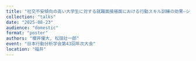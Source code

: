 ```yaml
---
title: "社交不安傾向の⾼い⼤学⽣に対する就職⾯接場⾯における⾏動スキル訓練の効果―システマティック・レプリケーション"
collection: "talks"
date: "2025-08-23"
audience: "domestic"
format: "poster"
authors: "櫻井優大, 松田壮一郎"
event: "日本行動分析学会第43回年次大会"
location: "福井"
---
```

